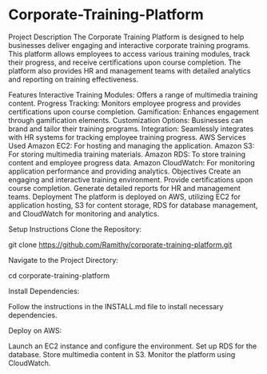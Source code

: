 # Corporate-Training-Platform
Project Description
The Corporate Training Platform is designed to help businesses deliver engaging and interactive corporate training programs. This platform allows employees to access various training modules, track their progress, and receive certifications upon course completion. The platform also provides HR and management teams with detailed analytics and reporting on training effectiveness.

Features
Interactive Training Modules: Offers a range of multimedia training content.
Progress Tracking: Monitors employee progress and provides certifications upon course completion.
Gamification: Enhances engagement through gamification elements.
Customization Options: Businesses can brand and tailor their training programs.
Integration: Seamlessly integrates with HR systems for tracking employee training progress.
AWS Services Used
Amazon EC2: For hosting and managing the application.
Amazon S3: For storing multimedia training materials.
Amazon RDS: To store training content and employee progress data.
Amazon CloudWatch: For monitoring application performance and providing analytics.
Objectives
Create an engaging and interactive training environment.
Provide certifications upon course completion.
Generate detailed reports for HR and management teams.
Deployment
The platform is deployed on AWS, utilizing EC2 for application hosting, S3 for content storage, RDS for database management, and CloudWatch for monitoring and analytics.

Setup Instructions
Clone the Repository:


git clone https://github.com/Ramithy/corporate-training-platform.git


Navigate to the Project Directory:


cd corporate-training-platform

Install Dependencies:

Follow the instructions in the INSTALL.md file to install necessary dependencies.

Deploy on AWS:

Launch an EC2 instance and configure the environment.
Set up RDS for the database.
Store multimedia content in S3.
Monitor the platform using CloudWatch.
